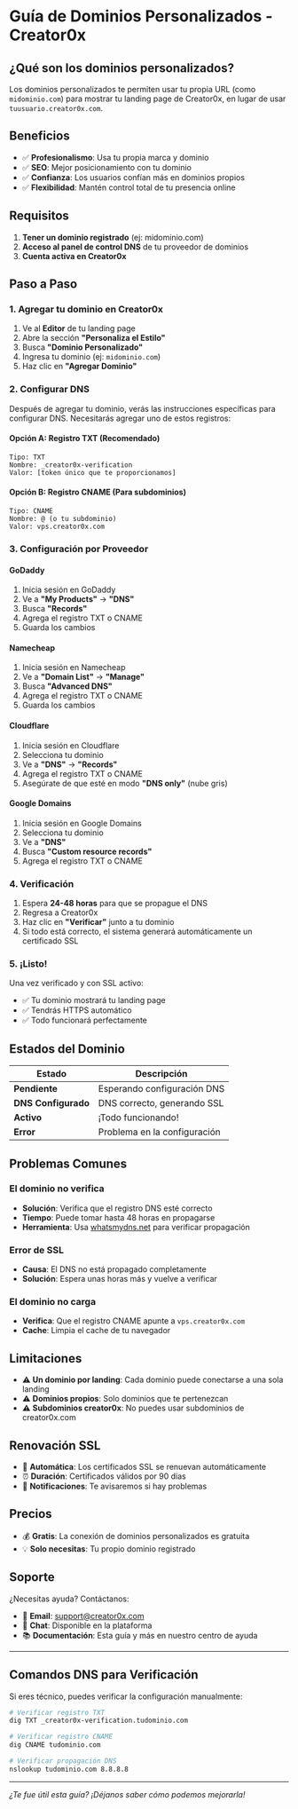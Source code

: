 # Guía de Dominios Personalizados - Creator0x

## ¿Qué son los dominios personalizados?

Los dominios personalizados te permiten usar tu propia URL (como `midominio.com`) para mostrar tu landing page de Creator0x, en lugar de usar `tuusuario.creator0x.com`.

## Beneficios

- ✅ **Profesionalismo**: Usa tu propia marca y dominio
- ✅ **SEO**: Mejor posicionamiento con tu dominio
- ✅ **Confianza**: Los usuarios confían más en dominios propios
- ✅ **Flexibilidad**: Mantén control total de tu presencia online

## Requisitos

1. **Tener un dominio registrado** (ej: midominio.com)
2. **Acceso al panel de control DNS** de tu proveedor de dominios
3. **Cuenta activa en Creator0x**

## Paso a Paso

### 1. Agregar tu dominio en Creator0x

1. Ve al **Editor** de tu landing page
2. Abre la sección **"Personaliza el Estilo"**
3. Busca **"Dominio Personalizado"**
4. Ingresa tu dominio (ej: `midominio.com`)
5. Haz clic en **"Agregar Dominio"**

### 2. Configurar DNS

Después de agregar tu dominio, verás las instrucciones específicas para configurar DNS. Necesitarás agregar uno de estos registros:

#### Opción A: Registro TXT (Recomendado)
```
Tipo: TXT
Nombre: _creator0x-verification
Valor: [token único que te proporcionamos]
```

#### Opción B: Registro CNAME (Para subdominios)
```
Tipo: CNAME
Nombre: @ (o tu subdominio)
Valor: vps.creator0x.com
```

### 3. Configuración por Proveedor

#### GoDaddy
1. Inicia sesión en GoDaddy
2. Ve a **"My Products"** → **"DNS"**
3. Busca **"Records"**
4. Agrega el registro TXT o CNAME
5. Guarda los cambios

#### Namecheap
1. Inicia sesión en Namecheap
2. Ve a **"Domain List"** → **"Manage"**
3. Busca **"Advanced DNS"**
4. Agrega el registro TXT o CNAME
5. Guarda los cambios

#### Cloudflare
1. Inicia sesión en Cloudflare
2. Selecciona tu dominio
3. Ve a **"DNS"** → **"Records"**
4. Agrega el registro TXT o CNAME
5. Asegúrate de que esté en modo **"DNS only"** (nube gris)

#### Google Domains
1. Inicia sesión en Google Domains
2. Selecciona tu dominio
3. Ve a **"DNS"**
4. Busca **"Custom resource records"**
5. Agrega el registro TXT o CNAME

### 4. Verificación

1. Espera **24-48 horas** para que se propague el DNS
2. Regresa a Creator0x
3. Haz clic en **"Verificar"** junto a tu dominio
4. Si todo está correcto, el sistema generará automáticamente un certificado SSL

### 5. ¡Listo!

Una vez verificado y con SSL activo:
- ✅ Tu dominio mostrará tu landing page
- ✅ Tendrás HTTPS automático
- ✅ Todo funcionará perfectamente

## Estados del Dominio

| Estado | Descripción |
|--------|-------------|
| **Pendiente** | Esperando configuración DNS |
| **DNS Configurado** | DNS correcto, generando SSL |
| **Activo** | ¡Todo funcionando! |
| **Error** | Problema en la configuración |

## Problemas Comunes

### El dominio no verifica
- **Solución**: Verifica que el registro DNS esté correcto
- **Tiempo**: Puede tomar hasta 48 horas en propagarse
- **Herramienta**: Usa [whatsmydns.net](https://whatsmydns.net) para verificar propagación

### Error de SSL
- **Causa**: El DNS no está propagado completamente
- **Solución**: Espera unas horas más y vuelve a verificar

### El dominio no carga
- **Verifica**: Que el registro CNAME apunte a `vps.creator0x.com`
- **Cache**: Limpia el cache de tu navegador

## Limitaciones

- ⚠️ **Un dominio por landing**: Cada dominio puede conectarse a una sola landing
- ⚠️ **Dominios propios**: Solo dominios que te pertenezcan
- ⚠️ **Subdominios creator0x**: No puedes usar subdominios de creator0x.com

## Renovación SSL

- 🔄 **Automática**: Los certificados SSL se renuevan automáticamente
- ⏰ **Duración**: Certificados válidos por 90 días
- 🔔 **Notificaciones**: Te avisaremos si hay problemas

## Precios

- 💰 **Gratis**: La conexión de dominios personalizados es gratuita
- 💡 **Solo necesitas**: Tu propio dominio registrado

## Soporte

¿Necesitas ayuda? Contáctanos:

- 📧 **Email**: support@creator0x.com
- 💬 **Chat**: Disponible en la plataforma
- 📚 **Documentación**: Esta guía y más en nuestro centro de ayuda

---

## Comandos DNS para Verificación

Si eres técnico, puedes verificar la configuración manualmente:

```bash
# Verificar registro TXT
dig TXT _creator0x-verification.tudominio.com

# Verificar registro CNAME
dig CNAME tudominio.com

# Verificar propagación DNS
nslookup tudominio.com 8.8.8.8
```

---

*¿Te fue útil esta guía? ¡Déjanos saber cómo podemos mejorarla!*
